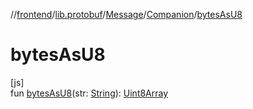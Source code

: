 //[frontend](../../../../index.md)/[lib.protobuf](../../index.md)/[Message](../index.md)/[Companion](index.md)/[bytesAsU8](bytes-as-u8.md)

# bytesAsU8

[js]\
fun [bytesAsU8](bytes-as-u8.md)(str: [String](https://kotlinlang.org/api/latest/jvm/stdlib/kotlin/-string/index.html)): [Uint8Array](https://kotlinlang.org/api/latest/jvm/stdlib/org.khronos.webgl/-uint8-array/index.html)
